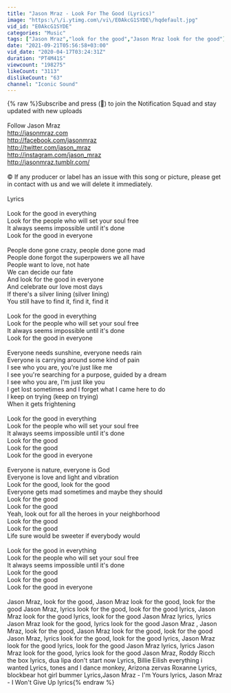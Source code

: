 ```yaml
---
title: "Jason Mraz - Look For The Good (Lyrics)"
image: "https:\/\/i.ytimg.com\/vi\/E0AkcG1SYDE\/hqdefault.jpg"
vid_id: "E0AkcG1SYDE"
categories: "Music"
tags: ["Jason Mraz","look for the good","Jason Mraz look for the good"]
date: "2021-09-21T05:56:58+03:00"
vid_date: "2020-04-17T03:24:31Z"
duration: "PT4M41S"
viewcount: "198275"
likeCount: "3113"
dislikeCount: "63"
channel: "Iconic Sound"
---
```

{% raw %}Subscribe and press (🔔) to join the Notification Squad and stay updated with new uploads <br /><br />Follow Jason Mraz<br /><a rel="nofollow" target="blank" href="http://jasonmraz.com">http://jasonmraz.com</a><br /><a rel="nofollow" target="blank" href="http://facebook.com/jasonmraz">http://facebook.com/jasonmraz</a><br /><a rel="nofollow" target="blank" href="http://twitter.com/jason_mraz">http://twitter.com/jason_mraz</a><br /><a rel="nofollow" target="blank" href="http://instagram.com/jason_mraz">http://instagram.com/jason_mraz</a><br /><a rel="nofollow" target="blank" href="http://jasonmraz.tumblr.com/">http://jasonmraz.tumblr.com/</a><br /><br />©️ If any producer or label has an issue with this song or picture, please get in contact with us and we will delete it immediately.<br /><br />Lyrics<br /><br />Look for the good in everything<br />Look for the people who will set your soul free<br />It always seems impossible until it's done<br />Look for the good in everyone<br /><br />People done gone crazy, people done gone mad<br />People done forgot the superpowers we all have<br />People want to love, not hate<br />We can decide our fate<br />And look for the good in everyone<br />And celebrate our love most days<br />If there's a silver lining (silver lining)<br />You still have to find it, find it, find it<br /><br />Look for the good in everything<br />Look for the people who will set your soul free<br />It always seems impossible until it's done<br />Look for the good in everyone<br /><br />Everyone needs sunshine, everyone needs rain<br />Everyone is carrying around some kind of pain<br />I see who you are, you're just like me<br />I see you're searching for a purpose, guided by a dream<br />I see who you are, I'm just like you<br />I get lost sometimes and I forget what I came here to do<br />I keep on trying (keep on trying)<br />When it gets frightening<br /><br />Look for the good in everything<br />Look for the people who will set your soul free<br />It always seems impossible until it's done<br />Look for the good<br />Look for the good<br />Look for the good in everyone<br /><br />Everyone is nature, everyone is God<br />Everyone is love and light and vibration<br />Look for the good, look for the good<br />Everyone gets mad sometimes and maybe they should<br />Look for the good<br />Look for the good<br />Yeah, look out for all the heroes in your neighborhood<br />Look for the good<br />Look for the good<br />Life sure would be sweeter if everybody would<br /><br />Look for the good in everything<br />Look for the people who will set your soul free<br />It always seems impossible until it's done<br />Look for the good<br />Look for the good<br />Look for the good in everyone<br /><br />Jason Mraz, look for the good, Jason Mraz look for the good, look for the good Jason Mraz, lyrics look for the good, look for the good lyrics, Jason Mraz look for the good lyrics, look for the good Jason Mraz lyrics, lyrics Jason Mraz look for the good, lyrics look for the good Jason Mraz , Jason Mraz, look for the good, Jason Mraz look for the good, look for the good Jason Mraz, lyrics look for the good, look for the good lyrics, Jason Mraz look for the good lyrics, look for the good Jason Mraz lyrics, lyrics Jason Mraz look for the good, lyrics look for the good Jason Mraz,  Roddy Ricch the box lyrics, dua lipa don't start now Lyrics, Billie Eilish everything i wanted Lyrics, tones and I dance monkey, Arizona zervas Roxanne Lyrics, blockbear  hot girl bummer Lyrics,Jason Mraz - I'm Yours lyrics, Jason Mraz - I Won't Give Up lyrics{% endraw %}
